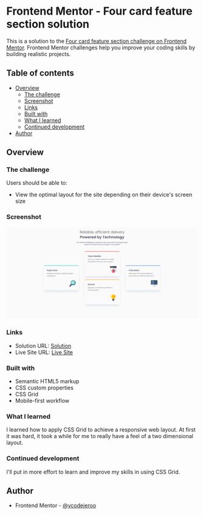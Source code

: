 # Frontend Mentor - Four card feature section solution

This is a solution to the [Four card feature section challenge on Frontend Mentor](https://www.frontendmentor.io/challenges/four-card-feature-section-weK1eFYK). Frontend Mentor challenges help you improve your coding skills by building realistic projects. 

## Table of contents

- [Overview](#overview)
  - [The challenge](#the-challenge)
  - [Screenshot](#screenshot)
  - [Links](#links)
  - [Built with](#built-with)
  - [What I learned](#what-i-learned)
  - [Continued development](#continued-development)
- [Author](#author)

## Overview

### The challenge

Users should be able to:

- View the optimal layout for the site depending on their device's screen size

### Screenshot

![](./screenshot.png)

### Links

- Solution URL: [Solution](https://github.com/codejeroo/four-card-feature)
- Live Site URL: [Live Site](https://codejeroo.github.io/four-card-feature/)


### Built with

- Semantic HTML5 markup
- CSS custom properties
- CSS Grid
- Mobile-first workflow

### What I learned

I learned how to apply CSS Grid to achieve a responsive web layout. At first it was hard, it took a while for me to really have a feel of a two dimensional layout.

### Continued development

I'll put in more effort to learn and improve my skills in using CSS Grid.


## Author

- Frontend Mentor - [@ycodejeroo](https://www.frontendmentor.io/profile/codejeroo)
